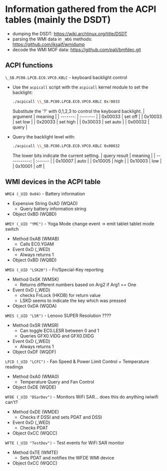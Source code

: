 
# Information gathered from the ACPI tables (mainly the DSDT)

- dumping the DSDT: https://wiki.archlinux.org/title/DSDT
- parsing the WMI data in `_WDG` methods: https://github.com/iksaif/wmidump
- decode the WMI MOF data: https://github.com/pali/bmfdec.git

## ACPI functions

`\_SB.PC00.LPCB.EC0.VPC0.KBLC` - keyboard backlight control

-   Use the `acpicall` script with the `acpicall` kernel module to set the backlight:
    ```sh
    ./acpicall \\_SB.PC00.LPCB.EC0.VPC0.KBLC 0x?0033
    ```
    Substitute the '?' with 0,1,2,3 to control the keyboard backlight.
    | argument | meaning  |
    | -------: | :------- |
    |  0x00033 | set off  |
    |  0x10033 | set low  |
    |  0x20033 | set high |
    |  0x30033 | set auto |
    |  0x00032 | query    |

 -  Query the backlight level with:
    ```sh
    ./acpicall \\_SB.PC00.LPCB.EC0.VPC0.KBLC 0x00032
    ```
    The lower bits indicate the current setting.
    | query result | meaning |
    | -----------: | :------ |
    |      0x10007 | auto    |
    |      0x10005 | high    |
    |      0x10003 | low     |
    |      0x10001 | off     |

## WMI devices in the ACPI table

`WMI4 (_UID 0x04)` - Battery information
- Expensive String 0xAD (WQAD)
    - Query battery information string
- Object 0xBD (WQBD)

`WMIY (_UID "YMC")` - Yoga Mode change event -> emit tablet tablet mode switch
- Method 0xAB (WMAB)
    - Calls EC0.YGAM
- Event 0xD (_WED)
    - Always returns 1
- Object 0xBD (WQBD)

`WMIU (_UID "LSK20")` - Fn/Special-Key reporting
- Method 0xSK (WMSK)
    - Returns different numbers based on Arg2 if Arg1 == One
- Event 0xD (_WED)
    - checks FnLock (HKDB) for return value
    - LSKD seems to indicate the key which was pressed
- Object 0xDA (WQDA)

`WMIS (_UID "LSR")` - Lenovo SUPER Resolution ????
- Method 0xSR (WMSR)
    - Can toggle EC0.LESR between 0 and 1
    - Queries GFX0.VIDG and GFX0.DIDG
- Event 0xD (_WED)
    - Always returns 1
- Object 0xDF (WQDF)

`LFCD (_UID "LCFC")` - Fan Speed & Power Limit Control + Temperature readings
- Method 0xA0 (WMA0)
    - Temperature Query and Fan Control
- Object 0xDE (WQDE)

`WFDE (_UID "DSarDev")` - Monitors WiFi SAR... does this do anything iwlwifi can't?
- Method 0xDE (WMDE)
    - Checks if DSSI and sets PDAT and DSSI
- Event 0xD (_WED)
    - Checks PDAT
- Object 0xCC (WQCC)

`WFTE (_UID "TestDev")` - Test events for WiFi SAR monitor
- Method 0xTE (WMTE)
    - Sets PDAT and notifies the WFDE WMI device
- Object 0xCC (WQCC)
